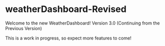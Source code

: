 # weatherDashboard-Revised
Welcome to the new WeatherDashboard! 
Version 3.0 (Continuing from the Previous Version)

This is a work in progress, so expect more features to come!
